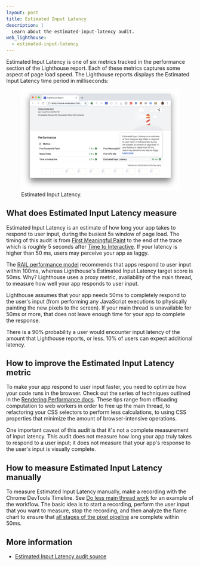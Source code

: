 ```yaml
---
layout: post
title: Estimated Input Latency
description: |
  Learn about the estimated-input-latency audit.
web_lighthouse:
  - estimated-input-latency
---
```


Estimated Input Latency is one of six metrics tracked in the performance section of the Lighthouse report.
Each of these metrics captures some aspect of page load speed.
The Lighthouse reports displays the Estimated Input Latency time period in milliseconds:

<figure class="w-figure">
  <img class="w-screenshot w-screenshot--filled" src="estimated-input-latency.png" alt="Lighthouse: Estimated Input Latency">
  <figcaption class="w-figcaption">
    Estimated Input Latency.
  </figcaption>
</figure>

## What does Estimated Input Latency measure

Estimated Input Latency is an estimate of how long your app takes to respond to user input,
during the busiest 5s window of page load.
The timing of this audit is from
[First Meaningful Paint](/first-meaningful-paint)
to the end of the trace which is roughly 5 seconds after
[Time to Interactive](/interactive).
If your latency is higher than 50 ms, users may perceive your app as laggy.

The [RAIL performance model](https://developers.google.com/web/fundamentals/performance/rail)
recommends that apps respond to user input within 100ms,
whereas Lighthouse's Estimated Input Latency target score is 50ms. Why?
Lighthouse uses a proxy metric,
availability of the main thread,
to measure how well your app responds to user input.

Lighthouse assumes that your app needs 50ms to completely respond to the user's input
(from performing any JavaScript executions to physically painting the new pixels to the screen).
If your main thread is unavailable for 50ms or more,
that does not leave enough time for your app to complete the response.

There is a 90% probability a user would encounter input latency of the amount that Lighthouse reports, or less.
10% of users can expect additional latency.

## How to improve the Estimated Input Latency metric

To make your app respond to user input faster,
you need to optimize how your code runs in the browser.
Check out the series of techniques outlined in the
[Rendering Performance docs](https://developers.google.com/web/fundamentals/performance/rendering/).
These tips range from offloading computation to web workers in order to free up the main thread,
to refactoring your CSS selectors to perform less calculations,
to using CSS properties that minimize the amount of browser-intensive operations.

One important caveat of this audit is that it's not a complete measurement of input latency.
This audit does not measure how long your app truly takes to respond to a user input;
it does not measure that your app's response to the user's input is visually complete.

## How to measure Estimated Input Latency manually

To measure Estimated Input Latency manually,
make a recording with the Chrome DevTools Timeline.
See [Do less main thread work](https://developers.google.com/web/tools/chrome-devtools/speed/get-started#main)
for an example of the workflow.
The basic idea is to start a recording, perform the user input that you want to measure,
stop the recording, and then analyze the flame chart to ensure that
[all stages of the pixel pipeline](https://developers.google.com/web/fundamentals/performance/rendering/#the_pixel_pipeline)
are complete within 50ms.

## More information

- [Estimated Input Latency audit source](https://github.com/GoogleChrome/lighthouse/blob/master/lighthouse-core/audits/metrics/estimated-input-latency.js)
